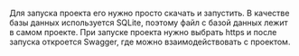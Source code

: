 Для запуска проекта его нужно просто скачать и запустить. В качестве базы данных используется SQLite, поэтому файл с базой данных лежит в самом проекте.
При запуске проекта нужно выбрать https и после запуска откроется Swagger, где можно взаимодействовать с проектом.
